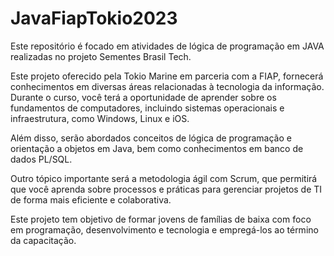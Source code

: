 # JavaFiapTokio2023
Este repositório é focado em atividades de lógica de programação em JAVA realizadas no projeto Sementes Brasil Tech.

Este projeto oferecido pela Tokio Marine em parceria com a FIAP, fornecerá conhecimentos em diversas áreas relacionadas à tecnologia da informação.
Durante o curso, você terá a oportunidade de aprender sobre os fundamentos de computadores, incluindo sistemas operacionais e infraestrutura, como Windows, Linux e iOS.

Além disso, serão abordados conceitos de lógica de programação e orientação a objetos em Java, bem como conhecimentos em banco de dados PL/SQL.

Outro tópico importante será a metodologia ágil com Scrum, que permitirá que você aprenda sobre processos e práticas para gerenciar projetos de TI de forma mais eficiente e colaborativa.

Este projeto tem objetivo de formar jovens de famílias de baixa com foco em programação, desenvolvimento e tecnologia e empregá-los ao término da capacitação.
